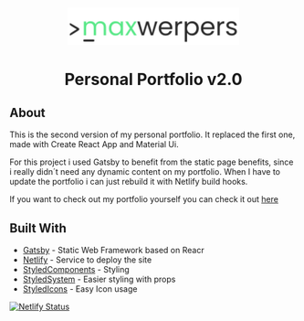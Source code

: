 <p align="center">
  <a href="https://www.gatsbyjs.org">
    <img alt="Gatsby" src="./logo.svg" width="300px" />
  </a>
</p>
<h1 align="center">
  Personal Portfolio v2.0<br/>
</h1>

## About

This is the second version of my personal portfolio. It replaced the first one, made with Create React App and Material Ui.

For this project i used Gatsby to benefit from the static page benefits, since i really didn´t need any dynamic content on my portfolio. When I have to update the portfolio i can just rebuild it with Netlify build hooks.

If you want to check out my portfolio yourself you can check it out [here](https://maxwerpers.me/ "Title")

## Built With

- [Gatsby](https://www.gatsbyjs.org/) - Static Web Framework based on Reacr
- [Netlify](https://www.netlify.com/) - Service to deploy the site
- [StyledComponents](https://styled-components.com/) - Styling
- [StyledSystem](https://styled-system.com/) - Easier styling with props
- [StyledIcons](https://styled-icons.js.org/) - Easy Icon usage

[![Netlify Status](https://api.netlify.com/api/v1/badges/89795ad2-f4d0-49df-93e9-abe51960ecb8/deploy-status)](https://app.netlify.com/sites/gportfolio/deploys)
